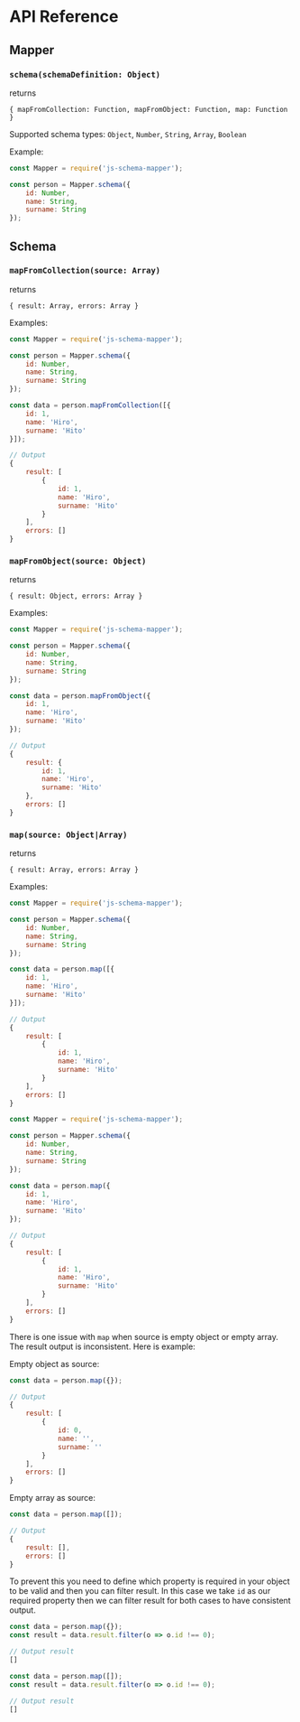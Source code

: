 # API Reference

## Mapper

### `schema(schemaDefinition: Object)`

returns

`{ mapFromCollection: Function, mapFromObject: Function, map: Function }`

Supported schema types: `Object`, `Number`, `String`, `Array`, `Boolean`

Example:
```javascript
const Mapper = require('js-schema-mapper');

const person = Mapper.schema({
    id: Number,
    name: String,
    surname: String
});
```

## Schema

### `mapFromCollection(source: Array)`

returns

`{ result: Array, errors: Array }`

Examples:
```javascript
const Mapper = require('js-schema-mapper');

const person = Mapper.schema({
    id: Number,
    name: String,
    surname: String
});

const data = person.mapFromCollection([{
    id: 1,
    name: 'Hiro',
    surname: 'Hito'
}]);
```

```javascript
// Output
{
    result: [
        {
            id: 1,
            name: 'Hiro',
            surname: 'Hito'
        }
    ],
    errors: []
}
```

### `mapFromObject(source: Object)`

returns

`{ result: Object, errors: Array }`

Examples:
```javascript
const Mapper = require('js-schema-mapper');

const person = Mapper.schema({
    id: Number,
    name: String,
    surname: String
});

const data = person.mapFromObject({
    id: 1,
    name: 'Hiro',
    surname: 'Hito'
});
```

```javascript
// Output
{
    result: {
        id: 1,
        name: 'Hiro',
        surname: 'Hito'
    },
    errors: []
}
```

### `map(source: Object|Array)`

returns

`{ result: Array, errors: Array }`

Examples:
```javascript
const Mapper = require('js-schema-mapper');

const person = Mapper.schema({
    id: Number,
    name: String,
    surname: String
});

const data = person.map([{
    id: 1,
    name: 'Hiro',
    surname: 'Hito'
}]);
```

```javascript
// Output
{
    result: [
        {
            id: 1,
            name: 'Hiro',
            surname: 'Hito'
        }
    ],
    errors: []
}
```


```javascript
const Mapper = require('js-schema-mapper');

const person = Mapper.schema({
    id: Number,
    name: String,
    surname: String
});

const data = person.map({
    id: 1,
    name: 'Hiro',
    surname: 'Hito'
});
```

```javascript
// Output
{
    result: [
        {
            id: 1,
            name: 'Hiro',
            surname: 'Hito'
        }
    ],
    errors: []
}
```

There is one issue with `map` when source is empty object or empty array. The result output
is inconsistent. Here is example:

Empty object as source:
```javascript
const data = person.map({});
```

```javascript
// Output
{
    result: [
        {
            id: 0,
            name: '',
            surname: ''
        }
    ],
    errors: []
}
```

Empty array as source:
```javascript
const data = person.map([]);
```

```javascript
// Output
{
    result: [],
    errors: []
}
```

To prevent this you need to define which property is required in your object to be valid and
then you can filter result. In this case we take `id` as our required property then we can filter
result for both cases to have consistent output.

```javascript
const data = person.map({});
const result = data.result.filter(o => o.id !== 0);
```

```javascript
// Output result
[]
```

```javascript
const data = person.map([]);
const result = data.result.filter(o => o.id !== 0);
```

```javascript
// Output result
[]
```
